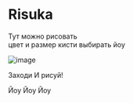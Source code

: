 # Risuka
Тут можно рисовать  
цвет и размер кисти выбирать йоу

![image](https://user-images.githubusercontent.com/89316631/168207464-de774b6a-680d-4bc8-bca7-e11bb823b43b.png)

Заходи
И рисуй!  

Йоу Йоу Йоу

